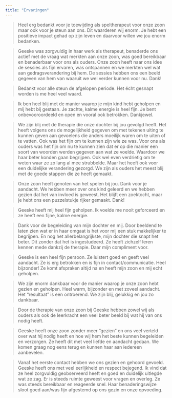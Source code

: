 ```yaml
---
title: "Ervaringen"
---
```


> Heel erg bedankt voor je toewijding als speltherapeut voor onze zoon maar ook voor je steun aan ons. Dit waarderen wij enorm. Je hebt een positieve impact gehad op zijn leven en daarvoor willen we jou enorm bedanken.

> Geeske was zorgvuldig in haar werk als therapeut, benaderde ons actief met de vraag wat merkten aan onze zoon, was goed bereikbaar en benaderbaar voor ons als ouders. Onze zoon heeft naar ons idee de sessies als fijn ervaren, was ontspannen en we merkten wel wat aan gedragsverandering bij hem. De sessies hebben ons een beeld gegeven van hem van waaruit we wel verder kunnen voor nu. Dank!

> Bedankt voor alle steun de afgelopen periode. Het écht gesnapt worden is me heel veel waard.

> Ik ben heel blij met de manier waarop je mijn kind hebt geholpen en mij hebt bij gestaan. Je zachte, kalme energie is heel fijn. Je bent onbevooroordeeld en open en vooral ook betrokken. Dankjewel.

> We zijn blij met de therapie die onze dochter bij jou gevolgd heeft. Het heeft volgens ons de mogelijkheid gegeven om met tekenen uiting te kunnen geven aan gevoelens die anders moeilijk waren om te uiten of te vatten. Ook was het fijn om te kunnen zijn wie ze was. Voor ons als ouders was het fijn om nu te kunnen zien dat er op die manier een soort van woorden werden gegeven aan wat ze voelde. Waardoor we haar beter konden gaan begrijpen. Ook wel even verdrietig om te weten waar ze zo lang al mee strubbelde. Maar het heeft ook voor een duidelijke verandering gezorgd. We zijn als ouders het meest blij met de goede stappen die ze heeft gemaakt.

> Onze zoon heeft genoten van het spelen bij jou. Dank voor je aandacht. We hebben meer over ons kind geleerd en we hebben gezien dat het van invloed is geweest. Het blijft een zoektocht, maar je hebt ons een puzzelstukje rijker gemaakt. Dank!

> Geeske heeft mij heel fijn geholpen. Ik voelde me nooit geforceerd en ze heeft een fijne, kalme energie.

> Dank voor de begeleiding van mijn dochter en mij. Door beeldend te laten zien wat er in haar omgaat is het voor mij een stuk makkelijker te begrijpen. En nog het allerbelangrijkste, mijn dochter die snapt het beter. Dit zonder dat het is ingestudeerd. Ze heeft zichzelf leren kennen mede dankzij de therapie. Daar mijn compliment voor.

> Geeske is een heel fijn persoon. Ze luistert goed en geeft veel aandacht. Ze is erg betrokken en is fijn in contact/communicatie. Heel bijzonder! Ze komt afspraken altijd na en heeft mijn zoon en mij echt geholpen.

> We zijn enorm dankbaar voor de manier waarop je onze zoon hebt gezien en geholpen. Heel warm, bijzonder en met zoveel aandacht. Het “resultaat” is een ontroerend. We zijn blij, gelukkig en jou zo dankbaar.

> Door de therapie van onze zoon bij Geeske hebben zowel wij als ouders als ook de leerkracht een veel beter beeld bij wat hij van ons nodig heeft.

> Geeske heeft onze zoon zonder meer “gezien” en ons veel verteld over wat hij nodig heeft en hoe wij hem het beste kunnen begeleiden en verzorgen. Ze heeft dit met veel liefde en aandacht gedaan. We komen graag nog eens terug en kunnen haar aan iedereen aanbevelen.

> Vanaf het eerste contact hebben we ons gezien en gehoord gevoeld. Geeske heeft ons met veel eerlijkheid en respect bejegend. Ik vind dat ze heel zorgvuldig geobserveerd heeft en goed en duidelijk uitlegde wat ze zag. Er is steeds ruimte geweest voor vragen en overleg. Ze was steeds bereikbaar en reageerde snel. Haar benaderingswijze sloot goed aan/was fijn afgestemd op ons gezin en onze opvoeding.
